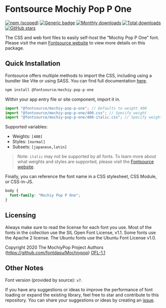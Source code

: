 # Fontsource Mochiy Pop P One

[![npm (scoped)](https://img.shields.io/npm/v/@fontsource/mochiy-pop-p-one?color=brightgreen)](https://www.npmjs.com/package/@fontsource/mochiy-pop-p-one) [![Generic badge](https://img.shields.io/badge/fontsource-passing-brightgreen)](https://github.com/fontsource/fontsource) [![Monthly downloads](https://badgen.net/npm/dm/@fontsource/mochiy-pop-p-one)](https://github.com/fontsource/fontsource) [![Total downloads](https://badgen.net/npm/dt/@fontsource/mochiy-pop-p-one)](https://github.com/fontsource/fontsource) [![GitHub stars](https://img.shields.io/github/stars/fontsource/fontsource.svg?style=social&label=Star)](https://github.com/fontsource/fontsource/stargazers)

The CSS and web font files to easily self-host the “Mochiy Pop P One” font. Please visit the main [Fontsource website](https://fontsource.org/fonts/mochiy-pop-p-one) to view more details on this package.

## Quick Installation

Fontsource offers multiple methods to import the CSS, including using a bundler like Vite or using SASS. You can find full documentation [here](https://fontsource.org/docs/getting-started/introduction).

```javascript
npm install @fontsource/mochiy-pop-p-one
```

Within your app entry file or site component, import it in.

```javascript
import "@fontsource/mochiy-pop-p-one"; // Defaults to weight 400
import "@fontsource/mochiy-pop-p-one/400.css"; // Specify weight
import "@fontsource/mochiy-pop-p-one/400-italic.css"; // Specify weight and style
```

Supported variables:
- Weights: `[400]`
- Styles: `[normal]`
- Subsets: `[japanese,latin]`

> Note: `italic` may not be supported by all fonts. To learn more about what weights and styles are supported, please visit the [Fontsource website](https://fontsource.org/fonts/mochiy-pop-p-one).

Finally, you can reference the font name in a CSS stylesheet, CSS Module, or CSS-in-JS.

```css
body {
  font-family: "Mochiy Pop P One";
}
```

## Licensing
Always make sure to read the license for each font you use. Most of the fonts in the collection use the SIL Open Font License, v1.1. Some fonts use the Apache 2 license. The Ubuntu fonts use the Ubuntu Font License v1.0.

Copyright 2020 The MochiyPop Project Authors (https://github.com/fontdasu/Mochiypop)
[OFL-1.1](http://scripts.sil.org/OFL)

## Other Notes
Font version (provided by source): `v7`.

If you have any suggestions or ideas to improve the performance of font loading or expand the existing library, feel free to star and contribute to this repository. You can share your suggestions or ideas by creating an [issue](https://github.com/fontsource/fontsource/issues).